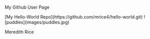 My Github User Page
<p>
[My Hello-World Repo](https://github.com/mrice4/hello-world.git)
![puddles](images/puddles.jpg)
</p>
Meredith Rice
